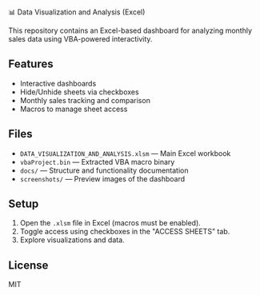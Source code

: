 📊 Data Visualization and Analysis (Excel)

This repository contains an Excel-based dashboard for analyzing monthly sales data using VBA-powered interactivity.

## Features

- Interactive dashboards
- Hide/Unhide sheets via checkboxes
- Monthly sales tracking and comparison
- Macros to manage sheet access

## Files

- `DATA_VISUALIZATION_AND_ANALYSIS.xlsm` — Main Excel workbook
- `vbaProject.bin` — Extracted VBA macro binary
- `docs/` — Structure and functionality documentation
- `screenshots/` — Preview images of the dashboard

## Setup

1. Open the `.xlsm` file in Excel (macros must be enabled).
2. Toggle access using checkboxes in the "ACCESS SHEETS" tab.
3. Explore visualizations and data.

## License

MIT
